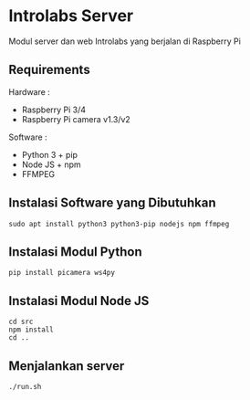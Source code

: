 # Introlabs Server

Modul server dan web Introlabs yang berjalan di Raspberry Pi

## Requirements

Hardware :
* Raspberry Pi 3/4
* Raspberry Pi camera v1.3/v2

Software :
* Python 3 + pip
* Node JS + npm
* FFMPEG

## Instalasi Software yang Dibutuhkan 

	sudo apt install python3 python3-pip nodejs npm ffmpeg 
	
## Instalasi Modul Python

	pip install picamera ws4py

## Instalasi Modul Node JS

	cd src
	npm install
	cd ..

## Menjalankan server
	./run.sh
